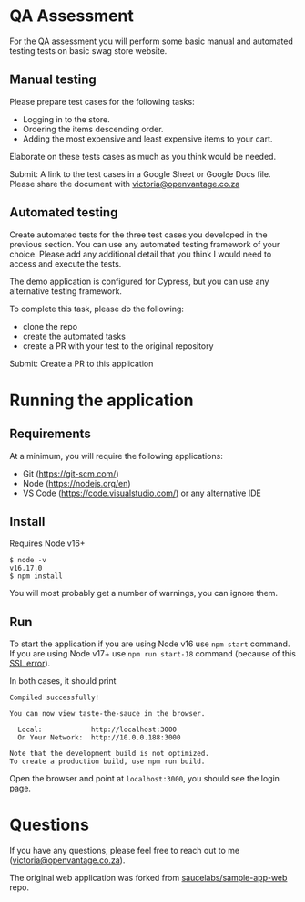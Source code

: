 # QA Assessment

For the QA assessment you will perform some basic manual and automated testing tests on basic swag store website.

## Manual testing

Please prepare test cases for the following tasks:

- Logging in to the store.
- Ordering the items descending order.
- Adding the most expensive and least expensive items to your cart.

Elaborate on these tests cases as much as you think would be needed.

Submit: A link to the test cases in a Google Sheet or Google Docs file. Please share the document with victoria@openvantage.co.za

## Automated testing

Create automated tests for the three test cases you developed in the previous section. You can use any automated testing framework of your choice. Please add any additional detail that you think I would need to access and execute the tests.

The demo application is configured for Cypress, but you can use any alternative testing framework.

To complete this task, please do the following:

- clone the repo
- create the automated tasks
- create a PR with your test to the original repository

Submit: Create a PR to this application

# Running the application

## Requirements

At a minimum, you will require the following applications:

- Git (https://git-scm.com/)
- Node (https://nodejs.org/en)
- VS Code (https://code.visualstudio.com/) or any alternative IDE

## Install

Requires Node v16+

```
$ node -v
v16.17.0
$ npm install
```

You will most probably get a number of warnings, you can ignore them.

## Run

To start the application if you are using Node v16 use `npm start` command. If you are using Node v17+ use `npm run start-18` command (because of this [SSL error](https://stackoverflow.com/questions/69692842/error-message-error0308010cdigital-envelope-routinesunsupported)).

In both cases, it should print

```
Compiled successfully!

You can now view taste-the-sauce in the browser.

  Local:            http://localhost:3000
  On Your Network:  http://10.0.0.188:3000

Note that the development build is not optimized.
To create a production build, use npm run build.
```

Open the browser and point at `localhost:3000`, you should see the login page.

# Questions
If you have any questions, please feel free to reach out to me (victoria@openvantage.co.za). 



The original web application was forked from [saucelabs/sample-app-web](https://github.com/saucelabs/sample-app-web) repo.
